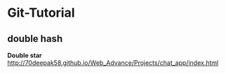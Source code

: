 # Git-Tutorial
## double hash
**Double star**
http://70deepak58.github.io/Web_Advance/Projects/chat_app/index.html
